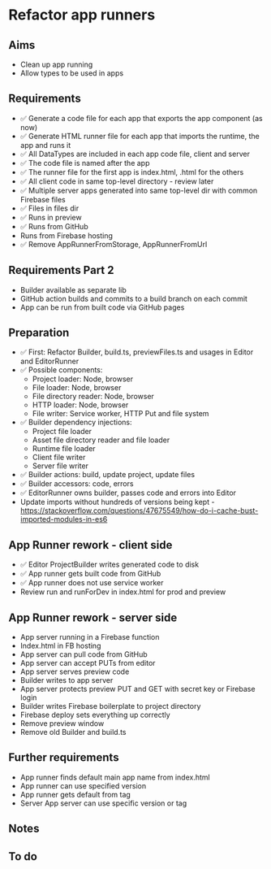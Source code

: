 Refactor app runners
====================

Aims
----

- Clean up app running
- Allow types to be used in apps

Requirements
------------

- ✅ Generate a code file for each app that exports the app component (as now)
- ✅ Generate HTML runner file for each app that imports the runtime, the app and runs it
- ✅ All DataTypes are included in each app code file, client and server
- ✅ The code file is named after the app
- ✅ The runner file for the first app is index.html, <appname>.html for the others
- ✅ All client code in same top-level directory - review later
- ✅ Multiple server apps generated into same top-level dir with common Firebase files
- ✅ Files in files dir
- ✅ Runs in preview
- ✅ Runs from GitHub
- Runs from Firebase hosting
- ✅ Remove AppRunnerFromStorage, AppRunnerFromUrl

Requirements Part 2
-------------------

- Builder available as separate lib
- GitHub action builds and commits to a build branch on each commit
- App can be run from built code via GitHub pages

Preparation
-----------

- ✅ First: Refactor Builder, build.ts, previewFiles.ts and usages in Editor and EditorRunner
- ✅ Possible components: 
  - Project loader: Node, browser
  - File loader: Node, browser
  - File directory reader: Node, browser
  - HTTP loader: Node, browser
  - File writer: Service worker, HTTP Put and file system
- ✅ Builder dependency injections:
  - Project file loader
  - Asset file directory reader and file loader
  - Runtime file loader
  - Client file writer
  - Server file writer
- ✅ Builder actions: build, update project, update files
- ✅ Builder accessors: code, errors
- ✅ EditorRunner owns builder, passes code and errors into Editor
- Update imports without hundreds of versions being kept - https://stackoverflow.com/questions/47675549/how-do-i-cache-bust-imported-modules-in-es6

App Runner rework - client side
-------------------------------

- ✅ Editor ProjectBuilder writes generated code to disk
- ✅ App runner gets built code from GitHub
- ✅ App runner does not use service worker
- Review run and runForDev in index.html for prod and preview

App Runner rework - server side
-------------------------------

- App server running in a Firebase function
- Index.html in FB hosting
- App server can pull code from GitHub
- App server can accept PUTs from editor
- App server serves preview code
- Builder writes to app server
- App server protects preview PUT and GET with secret key or Firebase login
- Builder writes Firebase boilerplate to project directory
- Firebase deploy sets everything up correctly
- Remove preview window
- Remove old Builder and build.ts

Further requirements
--------------------
- App runner finds default main app name from index.html
- App runner can use specified version
- App runner gets default from tag
- Server App server can use specific version or tag

Notes
-----


To do
-----


